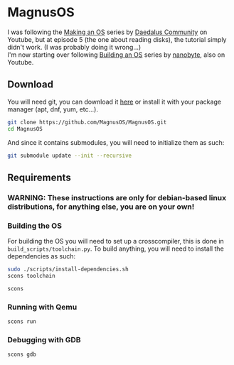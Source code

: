 # MagnusOS
I was following the [Making an OS](https://www.youtube.com/watch?v=MwPjvJ9ulSc&list=PLm3B56ql_akNcvH8vvJRYOc7TbYhRs19M) series by [Daedalus Community](https://www.youtube.com/@DaedalusCommunity) on Youtube, but at episode 5 (the one about reading disks), the tutorial simply didn't work. (I was probably doing it wrong...)<br>
I'm now starting over following [Building an OS](https://www.youtube.com/watch?v=9t-SPC7Tczc&list=PLFjM7v6KGMpiH2G-kT781ByCNC_0pKpPN) series by [nanobyte](https://www.youtube.com/@nanobyte-dev), also on Youtube.

## Download
You will need git, you can download it [here](https://git-scm.com/) or install it with your package manager (apt, dnf, yum, etc...).
```sh
git clone https://github.com/MagnusOS/MagnusOS.git
cd MagnusOS
```
And since it contains submodules, you will need to initialize them as such:
```sh
git submodule update --init --recursive
```

## Requirements
### WARNING: These instructions are only for debian-based linux distributions, for anything else, you are on your own!
### Building the OS
For building the OS you will need to set up a crosscompiler, this is done in `build_scripts/toolchain.py`.
To build anything, you will need to install the dependencies as such:
```sh
sudo ./scripts/install-dependencies.sh
scons toolchain
```
```sh
scons
```
### Running with Qemu
```sh
scons run
```
### Debugging with GDB
```sh
scons gdb
```
